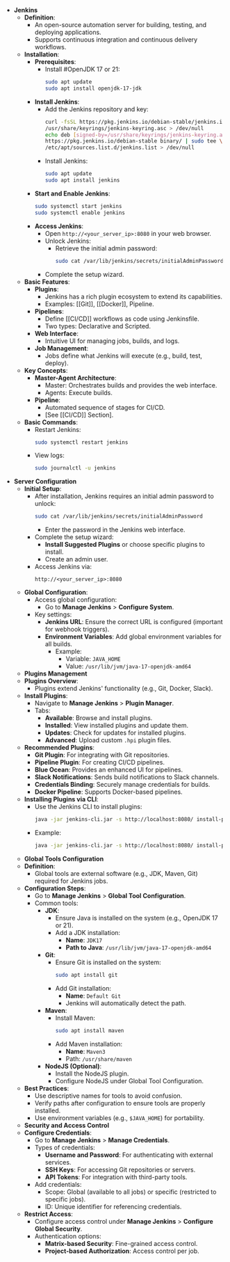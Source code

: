 - **Jenkins**
	- **Definition**:
		- An open-source automation server for building, testing, and deploying applications.
		- Supports continuous integration and continuous delivery workflows.
	- **Installation**:
		- **Prerequisites**:
			- Install #OpenJDK 17 or 21:
			  ```bash
			  sudo apt update
			  sudo apt install openjdk-17-jdk
			  ```
		- **Install Jenkins**:
			- Add the Jenkins repository and key:
			  ```bash
			  curl -fsSL https://pkg.jenkins.io/debian-stable/jenkins.io-2023.key | sudo tee \
			  /usr/share/keyrings/jenkins-keyring.asc > /dev/null
			  echo deb [signed-by=/usr/share/keyrings/jenkins-keyring.asc] \
			  https://pkg.jenkins.io/debian-stable binary/ | sudo tee \
			  /etc/apt/sources.list.d/jenkins.list > /dev/null
			  ```
			- Install Jenkins:
			  ```bash
			  sudo apt update
			  sudo apt install jenkins
			  ```
		- **Start and Enable Jenkins**:
		  ```bash
		  sudo systemctl start jenkins
		  sudo systemctl enable jenkins
		  ```
		- **Access Jenkins**:
			- Open `http://<your_server_ip>:8080` in your web browser.
			- Unlock Jenkins:
				- Retrieve the initial admin password:
				  ```bash
				  sudo cat /var/lib/jenkins/secrets/initialAdminPassword
				  ```
			- Complete the setup wizard.
	- **Basic Features**:
		- **Plugins**:
			- Jenkins has a rich plugin ecosystem to extend its capabilities.
			- Examples: [[Git]], [[Docker]], Pipeline.
		- **Pipelines**:
			- Define [[CI/CD]] workflows as code using Jenkinsfile.
			- Two types: Declarative and Scripted.
		- **Web Interface**:
			- Intuitive UI for managing jobs, builds, and logs.
		- **Job Management**:
			- Jobs define what Jenkins will execute (e.g., build, test, deploy).
	- **Key Concepts**:
		- **Master-Agent Architecture**:
			- Master: Orchestrates builds and provides the web interface.
			- Agents: Execute builds.
		- **Pipeline**:
			- Automated sequence of stages for CI/CD.
			- [See [[CI/CD]] Section].
	- **Basic Commands**:
		- Restart Jenkins:
		  ```bash
		  sudo systemctl restart jenkins
		  ```
		- View logs:
		  ```bash
		  sudo journalctl -u jenkins
		  ```
- **Server Configuration**
	- **Initial Setup**:
		- After installation, Jenkins requires an initial admin password to unlock:
		  ```bash
		  sudo cat /var/lib/jenkins/secrets/initialAdminPassword
		  ```
			- Enter the password in the Jenkins web interface.
		- Complete the setup wizard:
			- **Install Suggested Plugins** or choose specific plugins to install.
			- Create an admin user.
		- Access Jenkins via:
		  ```
		  http://<your_server_ip>:8080
		  ```
	- **Global Configuration**:
		- Access global configuration:
			- Go to **Manage Jenkins** > **Configure System**.
		- Key settings:
			- **Jenkins URL**: Ensure the correct URL is configured (important for webhook triggers).
			- **Environment Variables**: Add global environment variables for all builds.
				- Example:
					- Variable: `JAVA_HOME`
					- Value: `/usr/lib/jvm/java-17-openjdk-amd64`
	- **Plugins Management**
	- **Plugins Overview**:
		- Plugins extend Jenkins' functionality (e.g., Git, Docker, Slack).
	- **Install Plugins**:
		- Navigate to **Manage Jenkins** > **Plugin Manager**.
		- Tabs:
			- **Available**: Browse and install plugins.
			- **Installed**: View installed plugins and update them.
			- **Updates**: Check for updates for installed plugins.
			- **Advanced**: Upload custom `.hpi` plugin files.
	- **Recommended Plugins**:
		- **Git Plugin**: For integrating with Git repositories.
		- **Pipeline Plugin**: For creating CI/CD pipelines.
		- **Blue Ocean**: Provides an enhanced UI for pipelines.
		- **Slack Notifications**: Sends build notifications to Slack channels.
		- **Credentials Binding**: Securely manage credentials for builds.
		- **Docker Pipeline**: Supports Docker-based pipelines.
	- **Installing Plugins via CLI**:
		- Use the Jenkins CLI to install plugins:
		  ```bash
		  java -jar jenkins-cli.jar -s http://localhost:8080/ install-plugin <plugin_name>
		  ```
		- Example:
		  ```bash
		  java -jar jenkins-cli.jar -s http://localhost:8080/ install-plugin git
		  ```
	- **Global Tools Configuration**
	- **Definition**:
		- Global tools are external software (e.g., JDK, Maven, Git) required for Jenkins jobs.
	- **Configuration Steps**:
		- Go to **Manage Jenkins** > **Global Tool Configuration**.
		- Common tools:
			- **JDK**:
				- Ensure Java is installed on the system (e.g., OpenJDK 17 or 21).
				- Add a JDK installation:
					- **Name**: `JDK17`
					- **Path to Java**: `/usr/lib/jvm/java-17-openjdk-amd64`
			- **Git**:
				- Ensure Git is installed on the system:
				  ```bash
				  sudo apt install git
				  ```
				- Add Git installation:
					- **Name**: `Default Git`
					- Jenkins will automatically detect the path.
			- **Maven**:
				- Install Maven:
				  ```bash
				  sudo apt install maven
				  ```
				- Add Maven installation:
					- **Name**: `Maven3`
					- Path: `/usr/share/maven`
			- **NodeJS (Optional)**:
				- Install the NodeJS plugin.
				- Configure NodeJS under Global Tool Configuration.
	- **Best Practices**:
		- Use descriptive names for tools to avoid confusion.
		- Verify paths after configuration to ensure tools are properly installed.
		- Use environment variables (e.g., `$JAVA_HOME`) for portability.
	- **Security and Access Control**
	- **Configure Credentials**:
		- Go to **Manage Jenkins** > **Manage Credentials**.
		- Types of credentials:
			- **Username and Password**: For authenticating with external services.
			- **SSH Keys**: For accessing Git repositories or servers.
			- **API Tokens**: For integration with third-party tools.
		- Add credentials:
			- Scope: Global (available to all jobs) or specific (restricted to specific jobs).
			- ID: Unique identifier for referencing credentials.
	- **Restrict Access**:
		- Configure access control under **Manage Jenkins** > **Configure Global Security**.
		- Authentication options:
			- **Matrix-based Security**: Fine-grained access control.
			- **Project-based Authorization**: Access control per job.